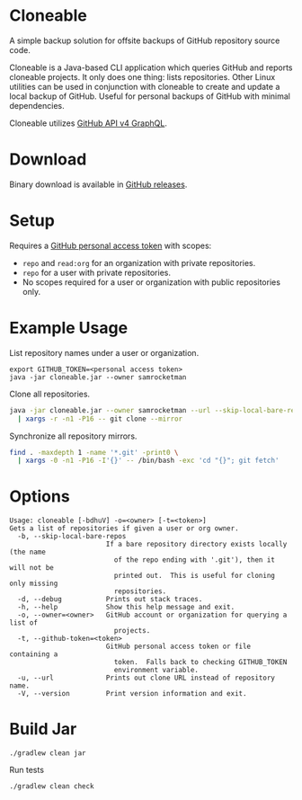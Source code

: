 # Cloneable

A simple backup solution for offsite backups of GitHub repository source code.

Cloneable is a Java-based CLI application which queries GitHub and reports
cloneable projects.  It only does one thing: lists repositories.  Other Linux
utilities can be used in conjunction with cloneable to create and update a local
backup of GitHub.  Useful for personal backups of GitHub with minimal
dependencies.

Cloneable utilizes [GitHub API v4 GraphQL][v4].

# Download

Binary download is available in [GitHub releases][releases].

# Setup


Requires a [GitHub personal access token][github-token] with scopes:

- `repo` and `read:org` for an organization with private repositories.
- `repo` for a user with private repositories.
- No scopes required for a user or organization with public repositories only.

# Example Usage

List repository names under a user or organization.

```
export GITHUB_TOKEN=<personal access token>
java -jar cloneable.jar --owner samrocketman
```

Clone all repositories.

```bash
java -jar cloneable.jar --owner samrocketman --url --skip-local-bare-repos \
  | xargs -r -n1 -P16 -- git clone --mirror
```

Synchronize all repository mirrors.

```bash
find . -maxdepth 1 -name '*.git' -print0 \
  | xargs -0 -n1 -P16 -I'{}' -- /bin/bash -exc 'cd "{}"; git fetch'
```

# Options

```
Usage: cloneable [-bdhuV] -o=<owner> [-t=<token>]
Gets a list of repositories if given a user or org owner.
  -b, --skip-local-bare-repos
                        If a bare repository directory exists locally (the name
                          of the repo ending with '.git'), then it will not be
                          printed out.  This is useful for cloning only missing
                          repositories.
  -d, --debug           Prints out stack traces.
  -h, --help            Show this help message and exit.
  -o, --owner=<owner>   GitHub account or organization for querying a list of
                          projects.
  -t, --github-token=<token>
                        GitHub personal access token or file containing a
                          token.  Falls back to checking GITHUB_TOKEN
                          environment variable.
  -u, --url             Prints out clone URL instead of repository name.
  -V, --version         Print version information and exit.
```

# Build Jar

    ./gradlew clean jar

Run tests

    ./gradlew clean check

[github-token]: https://help.github.com/en/github/authenticating-to-github/creating-a-personal-access-token-for-the-command-line
[releases]: https://github.com/samrocketman/cloneable/releases
[v4]: https://developer.github.com/v4/

